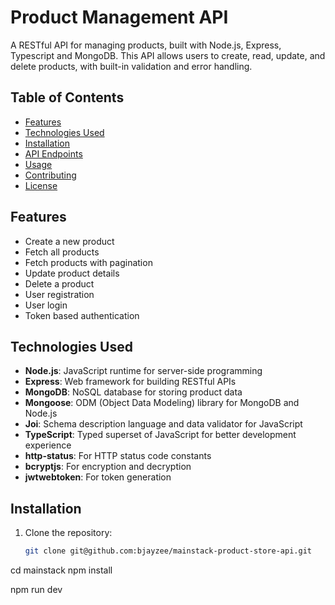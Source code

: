 
# Product Management API

A RESTful API for managing products, built with Node.js, Express, Typescript and MongoDB. This API allows users to create, read, update, and delete products, with built-in validation and error handling.

## Table of Contents
- [Features](#features)
- [Technologies Used](#technologies-used)
- [Installation](#installation)
- [API Endpoints](#api-endpoints)
- [Usage](#usage)
- [Contributing](#contributing)
- [License](#license)

## Features
- Create a new product
- Fetch all products
- Fetch products with pagination
- Update product details
- Delete a product
- User registration
- User login
- Token based authentication

## Technologies Used
- **Node.js**: JavaScript runtime for server-side programming
- **Express**: Web framework for building RESTful APIs
- **MongoDB**: NoSQL database for storing product data
- **Mongoose**: ODM (Object Data Modeling) library for MongoDB and Node.js
- **Joi**: Schema description language and data validator for JavaScript
- **TypeScript**: Typed superset of JavaScript for better development experience
- **http-status**: For HTTP status code constants
-  **bcryptjs**: For encryption and decryption
-   **jwtwebtoken**: For token generation

## Installation
1. Clone the repository:
   ```bash
   git clone git@github.com:bjayzee/mainstack-product-store-api.git

  cd mainstack
  npm install

npm run dev
